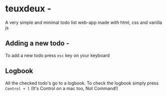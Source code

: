 # teuxdeux - 
A very simple and minimal todo list web-app made with html, css and vanilla js

## Adding a new todo -
To add a new todo press `esc` key on your keyboard

## Logbook 
All the checked todo's go to a logbook. To check the logbook simply press `Control + l` (It's Control on a mac too, Not Command!)

